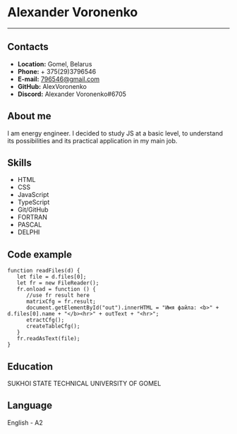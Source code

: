 # Alexander Voronenko

---

## Contacts
* **Location:** Gomel, Belarus
* **Phone:** + 375(29)3796546
* **E-mail:** 796546@gmail.com
* **GitHub:** AlexVoronenko
* **Discord:** Alexander Voronenko#6705

## About me
I am energy engineer. I decided to study JS at a basic level, to understand its possibilities and its practical application in my main job.

## Skills
* HTML
* CSS
* JavaScript
* TypeScript
* Git/GitHub 
* FORTRAN
* PASCAL
* DELPHI

## Code example
```
function readFiles(d) {
   let file = d.files[0];
   let fr = new FileReader();
   fr.onload = function () {
      //use fr result here
      matrixCfg = fr.result;
      document.getElementById("out").innerHTML = "Имя файла: <b>" + d.files[0].name + "</b><hr>" + outText + "<hr>";
      etractCfg();
      createTableCfg();
   }
   fr.readAsText(file);
}
```
## Education 
SUKHOI STATE TECHNICAL UNIVERSITY OF GOMEL

## Language
English - A2
